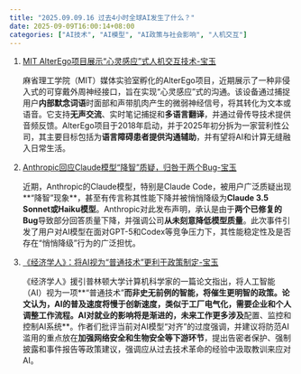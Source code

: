 ```yaml
---
title: "2025.09.09.16 过去4小时全球AI发生了什么？"
date: 2025-09-09T16:00:14+08:00
categories: ["AI技术", "AI模型", "AI政策与社会影响", "人机交互"]
---
```


1.  [MIT AlterEgo项目展示“心灵感应”式人机交互技术-宝玉](https://x.com/dotey/status/1965303883191705869)

    麻省理工学院（MIT）媒体实验室孵化的AlterEgo项目，近期展示了一种非侵入式的可穿戴外周神经接口，旨在实现“心灵感应”式的沟通。该设备通过捕捉用户**内部默念词语**时面部和声带肌肉产生的微弱神经信号，将其转化为文本或语音。它支持**无声交流**、实时笔记捕捉和**多语言翻译**，并通过骨传导技术提供音频反馈。AlterEgo项目于2018年启动，并于2025年初分拆为一家营利性公司，其主要目标包括为**语言障碍患者提供沟通辅助**，并有望将AI和计算无缝融入日常生活。

2.  [Anthropic回应Claude模型“降智”质疑，归咎于两个Bug-宝玉](https://x.com/dotey/status/1965292130978709603)

    近期，Anthropic的Claude模型，特别是Claude Code，被用户广泛质疑出现**“降智”现象**，甚至有传言称其性能下降并被悄悄降级为**Claude 3.5 Sonnet或Haiku模型**。Anthropic对此发布声明，承认是由于**两个已修复的Bug**导致部分回答质量下降，并强调公司**从未刻意降低模型质量**。此次事件引发了用户对AI模型在面对GPT-5和Codex等竞争压力下，其性能稳定性及是否存在“悄悄降级”行为的广泛担忧。

3.  [《经济学人》：将AI视为“普通技术”更利于政策制定-宝玉](https://x.com/dotey/status/1965290452585701408)

    《经济学人》援引普林顿大学计算机科学家的一篇论文指出，将人工智能（AI）视为一项**“普通技术”**而非史无前例的智能，将催生更明智的政策。论文认为，AI的普及速度将慢于创新速度，类似于工厂电气化，需要企业和个人调整工作流程。AI对就业的影响将是渐进的，未来工作更多涉及**配置、监控和控制AI系统**。作者们批评当前对AI模型“对齐”的过度强调，并建议将防范AI滥用的重点放在**加强网络安全和生物安全等下游环节**，提出告密者保护、强制披露和事件报告等政策建议，强调应从过去技术革命的经验中汲取教训来应对AI。